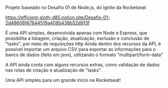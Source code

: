 Projeto baseado no Desafio 01 de Node.js, do Ignite da Rocketseat

https://efficient-sloth-d85.notion.site/Desafio-01-2d48608f47644519a408b438b52d913f

É uma API simples, desenvolvida apenas com Node e Express, que possibilita a listagem, criação, atualização, exclusão e conclusão de "tasks", por meio de requisições http
Ainda dentro dos recursos da API, é possível importar um arquivo CSV para exportar as informações para o banco de dados (feito em json), utilizando o formato "multipart/form-data"

A API ainda conta com alguns recursos extras, como validação de dados nas rotas de criação e atualização de "tasks".

Uma API simples para um grande início na Rocketseat!
